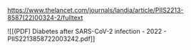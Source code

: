 
https://www.thelancet.com/journals/landia/article/PIIS2213-8587(22)00324-2/fulltext

![[(PDF) Diabetes after SARS-CoV-2 infection - 2022 - PIIS2213858722003242.pdf]]
